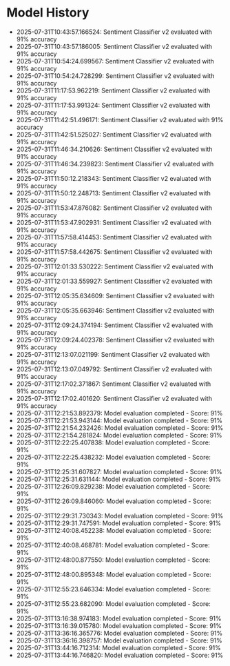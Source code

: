 # Model History

- 2025-07-31T10:43:57.166524: Sentiment Classifier v2 evaluated with 91% accuracy
- 2025-07-31T10:43:57.186005: Sentiment Classifier v2 evaluated with 91% accuracy
- 2025-07-31T10:54:24.699567: Sentiment Classifier v2 evaluated with 91% accuracy
- 2025-07-31T10:54:24.728299: Sentiment Classifier v2 evaluated with 91% accuracy
- 2025-07-31T11:17:53.962219: Sentiment Classifier v2 evaluated with 91% accuracy
- 2025-07-31T11:17:53.991324: Sentiment Classifier v2 evaluated with 91% accuracy
- 2025-07-31T11:42:51.496171: Sentiment Classifier v2 evaluated with 91% accuracy
- 2025-07-31T11:42:51.525027: Sentiment Classifier v2 evaluated with 91% accuracy
- 2025-07-31T11:46:34.210626: Sentiment Classifier v2 evaluated with 91% accuracy
- 2025-07-31T11:46:34.239823: Sentiment Classifier v2 evaluated with 91% accuracy
- 2025-07-31T11:50:12.218343: Sentiment Classifier v2 evaluated with 91% accuracy
- 2025-07-31T11:50:12.248713: Sentiment Classifier v2 evaluated with 91% accuracy
- 2025-07-31T11:53:47.876082: Sentiment Classifier v2 evaluated with 91% accuracy
- 2025-07-31T11:53:47.902931: Sentiment Classifier v2 evaluated with 91% accuracy
- 2025-07-31T11:57:58.414453: Sentiment Classifier v2 evaluated with 91% accuracy
- 2025-07-31T11:57:58.442675: Sentiment Classifier v2 evaluated with 91% accuracy
- 2025-07-31T12:01:33.530222: Sentiment Classifier v2 evaluated with 91% accuracy
- 2025-07-31T12:01:33.559927: Sentiment Classifier v2 evaluated with 91% accuracy
- 2025-07-31T12:05:35.634609: Sentiment Classifier v2 evaluated with 91% accuracy
- 2025-07-31T12:05:35.663946: Sentiment Classifier v2 evaluated with 91% accuracy
- 2025-07-31T12:09:24.374194: Sentiment Classifier v2 evaluated with 91% accuracy
- 2025-07-31T12:09:24.402378: Sentiment Classifier v2 evaluated with 91% accuracy
- 2025-07-31T12:13:07.021199: Sentiment Classifier v2 evaluated with 91% accuracy
- 2025-07-31T12:13:07.049792: Sentiment Classifier v2 evaluated with 91% accuracy
- 2025-07-31T12:17:02.371867: Sentiment Classifier v2 evaluated with 91% accuracy
- 2025-07-31T12:17:02.401620: Sentiment Classifier v2 evaluated with 91% accuracy
- 2025-07-31T12:21:53.892379: Model evaluation completed - Score: 91%
- 2025-07-31T12:21:53.943144: Model evaluation completed - Score: 91%
- 2025-07-31T12:21:54.232426: Model evaluation completed - Score: 91%
- 2025-07-31T12:21:54.281824: Model evaluation completed - Score: 91%
- 2025-07-31T12:22:25.407838: Model evaluation completed - Score: 91%
- 2025-07-31T12:22:25.438232: Model evaluation completed - Score: 91%
- 2025-07-31T12:25:31.607827: Model evaluation completed - Score: 91%
- 2025-07-31T12:25:31.631144: Model evaluation completed - Score: 91%
- 2025-07-31T12:26:09.829238: Model evaluation completed - Score: 91%
- 2025-07-31T12:26:09.846060: Model evaluation completed - Score: 91%
- 2025-07-31T12:29:31.730343: Model evaluation completed - Score: 91%
- 2025-07-31T12:29:31.747591: Model evaluation completed - Score: 91%
- 2025-07-31T12:40:08.452238: Model evaluation completed - Score: 91%
- 2025-07-31T12:40:08.468781: Model evaluation completed - Score: 91%
- 2025-07-31T12:48:00.877550: Model evaluation completed - Score: 91%
- 2025-07-31T12:48:00.895348: Model evaluation completed - Score: 91%
- 2025-07-31T12:55:23.646334: Model evaluation completed - Score: 91%
- 2025-07-31T12:55:23.682090: Model evaluation completed - Score: 91%
- 2025-07-31T13:16:38.974183: Model evaluation completed - Score: 91%
- 2025-07-31T13:16:39.015780: Model evaluation completed - Score: 91%
- 2025-07-31T13:36:16.365776: Model evaluation completed - Score: 91%
- 2025-07-31T13:36:16.398757: Model evaluation completed - Score: 91%
- 2025-07-31T13:44:16.712314: Model evaluation completed - Score: 91%
- 2025-07-31T13:44:16.746820: Model evaluation completed - Score: 91%
